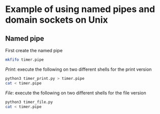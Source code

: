 # Example of using named pipes and domain sockets on Unix

## Named pipe

First create the named pipe
```bash
mkfifo timer.pipe
```
_Print_: execute the following on two different shells for the print version
```bash
python3 timer_print.py > timer.pipe
cat < timer.pipe
```

_File_: execute the following on two different shells for the file version
```bash
python3 timer_file.py
cat < timer.pipe
```
